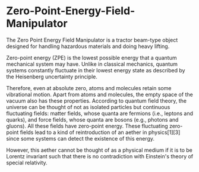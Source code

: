# Zero-Point-Energy-Field-Manipulator
The Zero Point Energy Field Manipulator is a tractor beam-type object designed for handling hazardous materials and doing heavy lifting.

Zero-point energy (ZPE) is the lowest possible energy that a quantum mechanical system may have. Unlike in classical mechanics, quantum systems constantly fluctuate in their lowest energy state as described by the Heisenberg uncertainty principle.

Therefore, even at absolute zero, atoms and molecules retain some vibrational motion. 
Apart from atoms and molecules, the empty space of the vacuum also has these properties. 
According to quantum field theory, the universe can be thought of not as isolated particles but continuous fluctuating fields: matter fields, whose quanta are fermions (i.e., leptons and quarks), and force fields, whose quanta are bosons (e.g., photons and gluons). All these fields have zero-point energy.
These fluctuating zero-point fields lead to a kind of reintroduction of an aether in physics[1][3] since some systems can detect the existence of this energy.

However, this aether cannot be thought of as a physical medium if it is to be Lorentz invariant such that there is no contradiction with Einstein's theory of special relativity.
